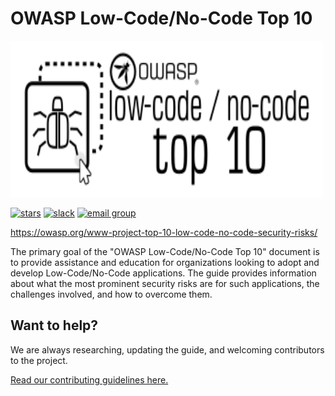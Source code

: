 # OWASP Low-Code/No-Code Top 10

<a href="https://owasp.org/www-project-top-10-low-code-no-code-security-risks/"><img src="assets/images/owasp-lcnc-top10-logo.png" alt="OWASP Low-Code/No-Code Top 10" width="500" height="250" /></a>

[![stars](https://img.shields.io/github/stars/OWASP/www-project-top-10-low-code-no-code-security-risks?icon=github&style=social)](https://github.com/OWASP/www-project-top-10-low-code-no-code-security-risks)
[![slack](https://img.shields.io/badge/slack-nocode-purple?logo=slack)](https://owasp.slack.com/archives/C02C6RU6G10)
[![email group](https://img.shields.io/badge/group-nocode-red?logo=Gmail)](https://groups.google.com/g/owasp-no-code-low-code)

https://owasp.org/www-project-top-10-low-code-no-code-security-risks/

The primary goal of the "OWASP Low-Code/No-Code Top 10" document is to provide assistance and education for organizations looking to adopt and develop Low-Code/No-Code applications. The guide provides information about what the most prominent security risks are for such applications, the challenges involved, and how to overcome them.

## Want to help? 

We are always researching, updating the guide, and welcoming contributors to the project.

[Read our contributing guidelines here.](CONTRIBUTING.md)
